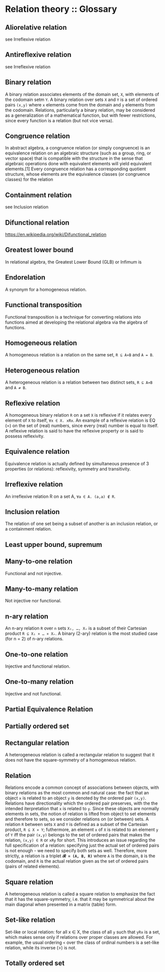 # Relation theory :: Glossary




## Aliorelative relation
see Irreflexive relation

## Antireflexive relation
see Irreflexive relation

## Binary relation
A binary relation associates elements of the domain set, `X`, with elements of the codomain setm `Y`. A binary relation over sets `X` and `Y` is a set of ordered pairs `(x,y)` where `x` elements come from the domain and `y` elements from the codomain. Relations, particularly a binary relation, may be considered as a generalization of a mathematical function, but with fewer restrictions, since every function is a relation (but not vice versa).

## Congruence relation
In abstract algebra, a congruence relation (or simply congruence) is an equivalence relation on an algebraic structure (such as a group, ring, or vector space) that is compatible with the structure in the sense that algebraic operations done with equivalent elements will yield equivalent elements.[1] Every congruence relation has a corresponding quotient structure, whose elements are the equivalence classes (or congruence classes) for the relation

## Containment relation
see Inclusion relation

## Difunctional relation
https://en.wikipedia.org/wiki/Difunctional_relation

## Greatest lower bound
In relational algebra, the Greatest Lower Bound (GLB) or Infimum is 

## Endorelation
A synonym for a homogeneous relation.

## Functional transposition
Functional transposition is a technique for converting relations into functions aimed at developing the relational algebra via the algebra of functions.

## Homogeneous relation
A homogeneous relation is a relation on the same set, `R ⊆ A⨯B` and `A = B`.

## Heterogeneous relation
A heterogeneous relation is a relation between two distinct sets, `R ⊆ A⨯B` and `A ≠ B`.

## Reflexive relation
A homogeneous binary relation `R` on a set `X` is reflexive if it relates every element of `X` to itself, `∀x ∈ X. xRx`. An example of a reflexive relation is EQ (=) on the set of (real) numbers, since every (real) number is equal to itself. A reflexive relation is said to have the reflexive property or is said to possess reflexivity.

## Equivalence relation
Equivalence relation is actually defined by simultaneous presence of 3 properties (or relations): reflexivity, symmetry and transitivity.

## Irreflexive relation
An irreflexive relation R on a set A, `∀a ∈ A. (a,a) ∉ R`.

## Inclusion relation
The relation of one set being a subset of another is an inclusion relation, or a containment relation.

## Least upper bound, supremum

## Many-to-one relation
Functional and not injective.

## Many-to-many relation
Not injective nor functional.

## n-ary relation
An n-ary relation `R` over `n` sets `X₁, …, Xₙ` is a subset of their Cartesian product `R ⊆ X₁ ⨯ … ⨯ Xₙ`. A binary (2-ary) relation is the most studied case (for n = 2) of n-ary relations.

## One-to-one relation
Injective and functional relation.

## One-to-many relation
Injective and not functional.

## Partial Equivalence Relation

## Partially ordered set

## Rectangular relation
A heterogeneous relation is called a rectangular relation to suggest that it does not have the square-symmetry of a homogeneous relation.

## Relation
Relations encode a common concept of associations between objects, with binary relations as the most common and natural case: the fact that an object `x` is related to an object `y` is denoted by the ordered pair `(x,y)`. Relations have directionality which the ordered pair preserves, with the the intended iterpretation that `x` is related to `y`. Since these objects are normally elements in sets, the notion of relation is lifted from object to set elements and therefore to sets, so we consider relations on (or between) sets. A relation `R` between sets `X` and `Y` is defined as a subset of the Cartesian product, `R ⊆ X ⨯ Y`; futhermore, an element `x` of `X` is related to an element `y` of `Y` iff the pair `(x,y)` belongs to the set of ordered pairs that makes the relation, `(x,y) ∈ R` or `xRy` for short. This introduces an issue regarding the full specification of a relation: specifying just the actual set of ordered pairs is not enough - we need to specify both sets as well. Therefore, more strictly, a relation is a triplet __`𝓡 = (A, B, R)`__ where `A` is the domain, `B` is the codomain, and `R` is the actual relation given as the set of ordered pairs (pairs of related elements).

## Square relation
A heterogeneous relation is called a square relation to emphasize the fact that it has the square-symmetry, i.e. that it may be symmetrical about the main diagonal when presented in a matrix (table) form.

## Set-like relation
Set-like or local relation: for all x ∈ X, the class of all `y` such that `yRx` is a set, which makes sense only if relations over proper classes are allowed.
For example, the usual ordering `<` over the class of ordinal numbers is a set-like relation, while its inverse (>) is not.

## Totally ordered set
